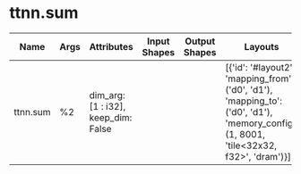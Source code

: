 # ttnn.sum

| Name | Args | Attributes | Input Shapes | Output Shapes | Layouts |
|------|------|------------|--------------|---------------|--------|
| ttnn.sum | %2 | dim_arg: [1 : i32], keep_dim: False |  |  | [{'id': '#layout2', 'mapping_from': ('d0', 'd1'), 'mapping_to': ('d0', 'd1'), 'memory_config': (1, 8001, 'tile<32x32, f32>', 'dram')}] |
